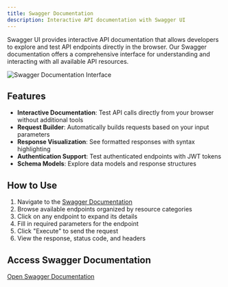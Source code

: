 ```yaml
---
title: Swagger Documentation
description: Interactive API documentation with Swagger UI
---
```


Swagger UI provides interactive API documentation that allows developers to explore and test API endpoints directly in the browser. Our Swagger documentation offers a comprehensive interface for understanding and interacting with all available API resources.

![Swagger Documentation Interface](https://i.imgur.com/TPVleNy.png)

## Features

- **Interactive Documentation**: Test API calls directly from your browser without additional tools
- **Request Builder**: Automatically builds requests based on your input parameters
- **Response Visualization**: See formatted responses with syntax highlighting
- **Authentication Support**: Test authenticated endpoints with JWT tokens
- **Schema Models**: Explore data models and response structures

## How to Use

1. Navigate to the [Swagger Documentation](https://api.escuelajs.co/docs)
2. Browse available endpoints organized by resource categories
3. Click on any endpoint to expand its details
4. Fill in required parameters for the endpoint
5. Click "Execute" to send the request
6. View the response, status code, and headers

## Access Swagger Documentation

<p>
  <a href="https://api.escuelajs.co/docs" target="_blank" class="button">Open Swagger Documentation</a>
</p>
